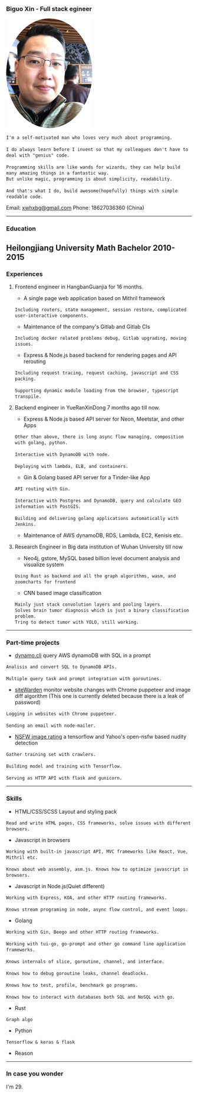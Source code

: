 ### Biguo Xin - Full stack egineer

![Screenshot](avatar.png)

```
I'm a self-motivated man who loves very much about programming.

I do always learn before I invent so that my colleagues don't have to deal with "genius" code.

Programming skills are like wands for wizards, they can help build many amazing things in a fantastic way.
But unlike magic, programming is about simplicity, readability.

And that's what I do, build awesome(hopefully) things with simple readable code.
```

Email: xwhxbg@gmail.com
Phone: 18627036360 (China)

---

### Education

## Heilongjiang University Math Bachelor 2010-2015

### Experiences

1. Frontend engineer in HangbanGuanjia for 16 months.

   - A single page web application based on Mithril framework

   ```
   Including routers, state management, session restore, complicated user-interactive components.
   ```

   - Maintenance of the company's Gitlab and Gitlab CIs

   ```
   Including docker related problems debug, Gitlab upgrading, moving issues.
   ```

   - Express & Node.js based backend for rendering pages and API rerouting

   ```
   Including request tracing, request caching, javascript and CSS packing.

   Supporting dynamic module loading from the browser, typescript transpile.
   ```

2. Backend engineer in YueRanXinDong 7 months ago till now.

   - Express & Node.js based API server for Neon, Meetstar, and other Apps

   ```
   Other than above, there is long async flow managing, composition with golang, python.

   Interactive with DynamoDB with node.

   Deploying with lambda, ELB, and containers.
   ```

   - Gin & Golang based API server for a Tinder-like App

   ```
   API routing with Gin.

   Interactive with Postgres and DynamoDB, query and calculate GEO information with PostGIS.

   Building and delivering golang applications automatically with Jenkins.
   ```

   - Maintenance of AWS dynamoDB, RDS, Lambda, EC2, Kenisis etc.

3. Research Engineer in Big data institution of Wuhan University till now
   - Neo4j, gstore, MySQL based billion level document analysis and visualize system
   ```
   Using Rust as backend and all the graph algorithms, wasm, and zoomcharts for frontend
   ```
   - CNN based image classification
   ```
   Mainly just stack convolution layers and pooling layers.
   Solves brain tumor diagnosis which is just a binary classification problem.
   Tring to detect tumor with YOLO, still working.
   ```

---

### Part-time projects

- [dynamo.cli](https://github.com/FrontMage/dynamo.cli) query AWS dynamoDB with SQL in a prompt

```
Analisis and convert SQL to DynamoDB APIs.

Multiple query task and prompt integration with goroutines.
```

- [siteWarden](https://github.com/FrontMage/siteWarden) monitor website changes with Chrome puppeteer and image diff algorithm (This one is currently deleted because there is a leak of password)

```
Logging in websites with Chrome puppeteer.

Sending an email with node-mailer.
```

- [NSFW image rating](http://120.78.173.99:4000/tryout) a tensorflow and Yahoo's open-nsfw based nudity detection

```
Gather training set with crawlers.

Building model and training with Tensorflow.

Serving as HTTP API with flask and gunicorn.
```

---

### Skills

- HTML/CSS/SCSS Layout and styling pack

```
Read and write HTML pages, CSS frameworks, solve issues with different browsers.
```

- Javascript in browsers

```
Working with built-in javascript API, MVC frameworks like React, Vue, Mithril etc.

Knows about web assembly, asm.js. Knows how to optimize javascript in browsers.
```

- Javascript in Node.js(Quiet different)

```
Working with Express, KOA, and other HTTP routing frameworks.

Knows stream programing in node, async flow control, and event loops.
```

- Golang

```
Working with Gin, Beego and other HTTP routing frameworks.

Working with tui-go, go-prompt and other go command line application frameworks.

Knows internals of slice, goroutine, channel, and interface.

Knows how to debug goroutine leaks, channel deadlocks.

Knows how to test, profile, benchmark go programs.

Knows how to interact with databases both SQL and NoSQL with go.
```

- Rust

```
Graph algo
```

- Python

```
Tensorflow & keras & flask
```

- Reason

---

### In case you wonder

I'm 29.
